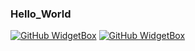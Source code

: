 ### Hello_World


[![GitHub WidgetBox](https://github-widgetbox.vercel.app/api/profile?username=LoserFox&data=followers,repositories,stars,commits)](https://github.com/Jurredr/github-widgetbox)
[![GitHub WidgetBox](https://github-widgetbox.vercel.app/api/skills?names=js,ts,python,csharp,go,bash,xml,json,yaml,powershell)](https://github.com/Jurredr/github-widgetbox)

